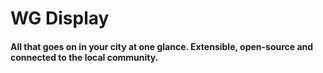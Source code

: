 # WG Display
#### All that goes on in your city at one glance. Extensible, open-source and connected to the local community.
